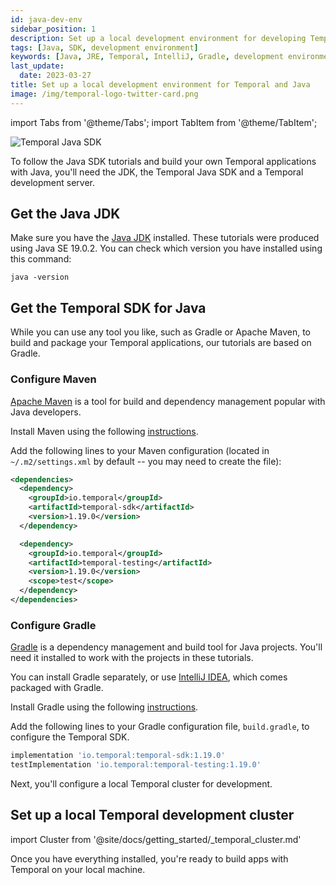 ```yaml
---
id: java-dev-env
sidebar_position: 1
description: Set up a local development environment for developing Temporal applications using the Java programming language.
tags: [Java, SDK, development environment]
keywords: [Java, JRE, Temporal, IntelliJ, Gradle, development environment]
last_update:
  date: 2023-03-27
title: Set up a local development environment for Temporal and Java
image: /img/temporal-logo-twitter-card.png
---
```


import Tabs from '@theme/Tabs';
import TabItem from '@theme/TabItem';

![Temporal Java SDK](/img/sdk_banners/banner_java.png)

To follow the Java SDK tutorials and build your own Temporal applications with Java, you'll need the JDK, the Temporal Java SDK  and a Temporal development server.


## Get the Java JDK

Make sure you have the [Java JDK](https://www.oracle.com/ca-en/java/technologies/javase-downloads.html) installed. These tutorials were produced using Java SE 19.0.2. You can check which version you have installed using this command:

```command
java -version
```

## Get the Temporal SDK for Java

While you can use any tool you like, such as Gradle or Apache Maven, to build and package your Temporal applications, our tutorials are based on Gradle.

<Tabs groupId="build-tool" queryString>
  <TabItem value="maven" label="Maven">

### Configure Maven

[Apache Maven](https://maven.apache.org/) is a tool for build and dependency management popular with Java developers.

Install Maven using the following [instructions](https://maven.apache.org/install.html).

Add the following lines to your Maven configuration (located in `~/.m2/settings.xml` by default -- you may need to create the file):

```xml
<dependencies>
  <dependency>
    <groupId>io.temporal</groupId>
    <artifactId>temporal-sdk</artifactId>
    <version>1.19.0</version>
  </dependency>

  <dependency>
    <groupId>io.temporal</groupId>
    <artifactId>temporal-testing</artifactId>
    <version>1.19.0</version>
    <scope>test</scope>
  </dependency>  
</dependencies>
```

  </TabItem>
  <TabItem value="gradle" label="Gradle">

### Configure Gradle

[Gradle](https://gradle.org) is a dependency management and build tool for Java projects. You'll need it installed to work with the projects in these tutorials.

You can install Gradle separately, or use [IntelliJ IDEA](https://www.jetbrains.com/idea/), which comes packaged with Gradle.

Install Gradle using the following [instructions](https://gradle.org/install/).

Add the following lines to your Gradle configuration file, `build.gradle`, to configure the Temporal SDK.

```groovy
implementation 'io.temporal:temporal-sdk:1.19.0' 
testImplementation 'io.temporal:temporal-testing:1.19.0'
```

  </TabItem>
</Tabs>




Next, you'll configure a local Temporal cluster for development.

## Set up a local Temporal development cluster

import Cluster  from '@site/docs/getting_started/_temporal_cluster.md'

<Cluster />

Once you have everything installed, you're ready to build apps with Temporal on your local machine.
